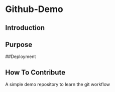 # Github-Demo

## Introduction

## Purpose

##Deployment

## How To Contribute

A simple demo repository to learn the git workflow
